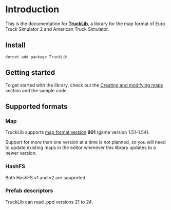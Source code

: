 # Introduction

This is the documentation for [**TruckLib**](https://github.com/sk-zk/TruckLib), a library for the map format of Euro Truck Simulator 2 and American Truck Simulator.

## Install
```
dotnet add package TruckLib
```

## Getting started
To get started with the library, check out the [Creating and modifying maps](~/docs/TruckLib.ScsMap/map-class.md) section and the sample code.

## Supported formats

### Map
TruckLib supports [map format version](https://github.com/sk-zk/map-docs/wiki/Map-format-version) **901** (game version 1.51&ndash;1.54).

Support for more than one version at a time is not planned, so you will need to update existing maps in the editor
whenever this library updates to a newer version.

### HashFS
Both HashFS v1 and v2 are supported.

### Prefab descriptors
TruckLib can read .ppd versions 21 to 24.

